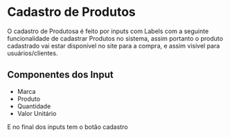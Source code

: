 # Cadastro de Produtos 

O cadastro de Produtosa é feito por inputs com Labels com a seguinte funcionalidade de cadastrar Produtos no sistema,
assim portanto o produto cadastrado vai estar disponível no site para a compra, e assim visível para usuários/clientes. 

## Componentes dos Input

- Marca
- Produto
- Quantidade
- Valor Unitário

E no final dos inputs tem o botão cadastro